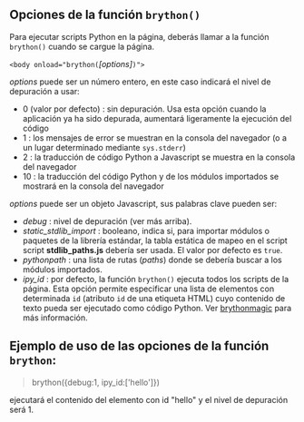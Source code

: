 Opciones de la función `brython()`
----------------------------------

Para ejecutar scripts Python en la página, deberás llamar a la función `brython()` cuando se cargue la página.

`<body onload="brython(`*[options]*`)">`

*options* puede ser un número entero, en este caso indicará el nivel de depuración a usar:

- 0 (valor por defecto) : sin depuración. Usa esta opción cuando la aplicación ya ha sido depurada, aumentará ligeramente la ejecución del código
- 1 : los mensajes de error se muestran en la consola del navegador (o a un lugar determinado mediante `sys.stderr`)
- 2 : la traducción de código Python a Javascript se muestra en la consola del navegador
- 10 : la traducción del código Python y de los módulos importados se mostrará en la consola del navegador

*options* puede ser un objeto Javascript, sus palabras clave pueden ser:

- *debug* : nivel de depuración (ver más arriba).
- *static\_stdlib\_import* : booleano, indica si, para importar módulos o paquetes de la librería estándar, la tabla estática de mapeo en el script script **stdlib_paths.js** debería ser usada. El valor por defecto es `true`.
- *pythonpath* : una lista de rutas (*paths*) donde se debería buscar a los módulos importados.
- *ipy_id* : por defecto, la función `brython()` ejecuta todos los scripts de la página. Esta opción permite especificar una lista de elementos con determinada `id` (atributo `id` de una etiqueta HTML) cuyo contenido de texto pueda ser ejecutado como código Python. Ver [brythonmagic](https://github.com/kikocorreoso/brythonmagic) para más información.


Ejemplo de uso de las opciones de la función `brython`:
-------------------------------------------------------

>    brython({debug:1, ipy_id:['hello']})

ejecutará el contenido del elemento con id "hello" y el nivel de depuración será 1.
